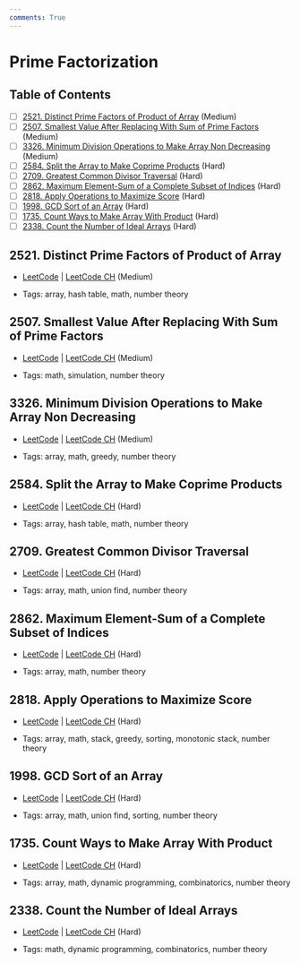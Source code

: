 ```yaml
---
comments: True
---
```


# Prime Factorization

## Table of Contents

- [ ] [2521. Distinct Prime Factors of Product of Array](https://leetcode.cn/problems/distinct-prime-factors-of-product-of-array/) (Medium)
- [ ] [2507. Smallest Value After Replacing With Sum of Prime Factors](https://leetcode.cn/problems/smallest-value-after-replacing-with-sum-of-prime-factors/) (Medium)
- [ ] [3326. Minimum Division Operations to Make Array Non Decreasing](https://leetcode.cn/problems/minimum-division-operations-to-make-array-non-decreasing/) (Medium)
- [ ] [2584. Split the Array to Make Coprime Products](https://leetcode.cn/problems/split-the-array-to-make-coprime-products/) (Hard)
- [ ] [2709. Greatest Common Divisor Traversal](https://leetcode.cn/problems/greatest-common-divisor-traversal/) (Hard)
- [ ] [2862. Maximum Element-Sum of a Complete Subset of Indices](https://leetcode.cn/problems/maximum-element-sum-of-a-complete-subset-of-indices/) (Hard)
- [ ] [2818. Apply Operations to Maximize Score](https://leetcode.cn/problems/apply-operations-to-maximize-score/) (Hard)
- [ ] [1998. GCD Sort of an Array](https://leetcode.cn/problems/gcd-sort-of-an-array/) (Hard)
- [ ] [1735. Count Ways to Make Array With Product](https://leetcode.cn/problems/count-ways-to-make-array-with-product/) (Hard)
- [ ] [2338. Count the Number of Ideal Arrays](https://leetcode.cn/problems/count-the-number-of-ideal-arrays/) (Hard)

## 2521. Distinct Prime Factors of Product of Array

-   [LeetCode](https://leetcode.com/problems/distinct-prime-factors-of-product-of-array/) | [LeetCode CH](https://leetcode.cn/problems/distinct-prime-factors-of-product-of-array/) (Medium)

-   Tags: array, hash table, math, number theory
## 2507. Smallest Value After Replacing With Sum of Prime Factors

-   [LeetCode](https://leetcode.com/problems/smallest-value-after-replacing-with-sum-of-prime-factors/) | [LeetCode CH](https://leetcode.cn/problems/smallest-value-after-replacing-with-sum-of-prime-factors/) (Medium)

-   Tags: math, simulation, number theory
## 3326. Minimum Division Operations to Make Array Non Decreasing

-   [LeetCode](https://leetcode.com/problems/minimum-division-operations-to-make-array-non-decreasing/) | [LeetCode CH](https://leetcode.cn/problems/minimum-division-operations-to-make-array-non-decreasing/) (Medium)

-   Tags: array, math, greedy, number theory
## 2584. Split the Array to Make Coprime Products

-   [LeetCode](https://leetcode.com/problems/split-the-array-to-make-coprime-products/) | [LeetCode CH](https://leetcode.cn/problems/split-the-array-to-make-coprime-products/) (Hard)

-   Tags: array, hash table, math, number theory
## 2709. Greatest Common Divisor Traversal

-   [LeetCode](https://leetcode.com/problems/greatest-common-divisor-traversal/) | [LeetCode CH](https://leetcode.cn/problems/greatest-common-divisor-traversal/) (Hard)

-   Tags: array, math, union find, number theory
## 2862. Maximum Element-Sum of a Complete Subset of Indices

-   [LeetCode](https://leetcode.com/problems/maximum-element-sum-of-a-complete-subset-of-indices/) | [LeetCode CH](https://leetcode.cn/problems/maximum-element-sum-of-a-complete-subset-of-indices/) (Hard)

-   Tags: array, math, number theory
## 2818. Apply Operations to Maximize Score

-   [LeetCode](https://leetcode.com/problems/apply-operations-to-maximize-score/) | [LeetCode CH](https://leetcode.cn/problems/apply-operations-to-maximize-score/) (Hard)

-   Tags: array, math, stack, greedy, sorting, monotonic stack, number theory
## 1998. GCD Sort of an Array

-   [LeetCode](https://leetcode.com/problems/gcd-sort-of-an-array/) | [LeetCode CH](https://leetcode.cn/problems/gcd-sort-of-an-array/) (Hard)

-   Tags: array, math, union find, sorting, number theory
## 1735. Count Ways to Make Array With Product

-   [LeetCode](https://leetcode.com/problems/count-ways-to-make-array-with-product/) | [LeetCode CH](https://leetcode.cn/problems/count-ways-to-make-array-with-product/) (Hard)

-   Tags: array, math, dynamic programming, combinatorics, number theory
## 2338. Count the Number of Ideal Arrays

-   [LeetCode](https://leetcode.com/problems/count-the-number-of-ideal-arrays/) | [LeetCode CH](https://leetcode.cn/problems/count-the-number-of-ideal-arrays/) (Hard)

-   Tags: math, dynamic programming, combinatorics, number theory
